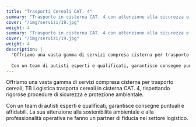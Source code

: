 ```yaml
---
title: "Trasporti Cereali CAT. 4"
summary: "Trasporto in cisterna CAT. 4 con attenzione alla sicurezza e sostenibilità."
cover: "/img/servizi/19.jpg"
weight: 4
summary: "Trasporto in cisterna CAT. 4 con attenzione alla sicurezza e sostenibilità."
cover: "/img/servizi/19.jpg"
weight: 4
description: |
  "Offriamo una vasta gamma di servizi compresa cisterna per trasporto cereali; TB Logistica trasporta cereali in cisterna CAT. 4, rispettando rigorose procedure di sicurezza e protezione ambientale. 
  
  Con un team di autisti esperti e qualificati, garantisce consegne puntuali e affidabili. La sua attenzione alla sostenibilità ambientale e alla professionalità operativa ne fanno un partner di fiducia nel settore logistico."
---
```


Offriamo una vasta gamma di servizi compresa cisterna per trasporto cereali; TB Logistica trasporta cereali in cisterna CAT. 4, rispettando rigorose procedure di sicurezza e protezione ambientale.

Con un team di autisti esperti e qualificati, garantisce consegne puntuali e affidabili. La sua attenzione alla sostenibilità ambientale e alla professionalità operativa ne fanno un partner di fiducia nel settore logistico.
